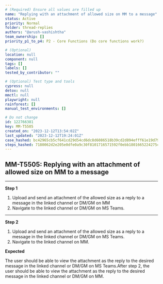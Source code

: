 ```yaml
---
# (Required) Ensure all values are filled up
name: "Replying with an attachment of allowed size on MM to a message"
status: Active
priority: Normal
folder: thread-replies
authors: "@arush-vashishtha"
team_ownership: []
priority_p1_to_p4: P2 - Core Functions (Do core functions work?)

# (Optional)
location: null
component: null
tags: []
labels: []
tested_by_contributor: ""

# (Optional) Test type and tools
cypress: null
detox: null
mmctl: null
playwright: null
rainforest: []
manual_test_environments: []

# Do not change
id: 122766381
key: MM-T5505
created_on: "2023-12-12T13:54:02Z"
last_updated: "2023-12-12T19:24:01Z"
case_hashed: bc42965cb5cf641cd29d54cd6dc8d6086518b39cd2d894efff61e19d794437a67837ddb1176017779957fdf120d9d990
steps_hashed: 7180062d2e205e0dfe0a9c30f8101716571592f0ebb1801665224275cd15844546d8fc457f9fedbd1548d041134dd053
---
```


<!-- (Auto-generated) Based on frontmatter's "key" and "name" -->

## MM-T5505: Replying with an attachment of allowed size on MM to a message

---

**Step 1**

1. Upload and send an attachment of the allowed size as a reply to a message in the linked channel or DM/GM on MM
2. Navigate to the linked channel or DM/GM on MS Teams.

---

**Step 2**

1. Upload and send an attachment of the allowed size as a reply to a message in the linked channel or DM/GM on MS Teams.
2. Navigate to the linked channel on MM.

**Expected**

The user should be able to view the attachment as the reply to the desired message in the linked channel or DM/GM on MS Teams.After step 2, the user should be able to view the attachment as the reply to the desired message in the linked channel or DM/GM on MM.

